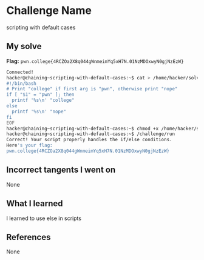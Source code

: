 # Challenge Name
scripting with default cases

## My solve
**Flag:** `pwn.college{4RCZOa2X8q044gWnmeimYq5xH7N.01NzMDOxwyN0gjNzEzW}`

```bash
Connected!
hacker@chaining~scripting-with-default-cases:~$ cat > /home/hacker/solve.sh <<'EOF'
#!/bin/bash
# Print "college" if first arg is "pwn", otherwise print "nope"
if [ "$1" = "pwn" ]; then
  printf '%s\n' "college"
else
  printf '%s\n' "nope"
fi
EOF
hacker@chaining~scripting-with-default-cases:~$ chmod +x /home/hacker/solve.sh
hacker@chaining~scripting-with-default-cases:~$ /challenge/run
Correct! Your script properly handles the if/else conditions.
Here's your flag:
pwn.college{4RCZOa2X8q044gWnmeimYq5xH7N.01NzMDOxwyN0gjNzEzW}
```
## Incorrect tangents I went on
None

## What I learned
I learned to use else in scripts

## References 
None
